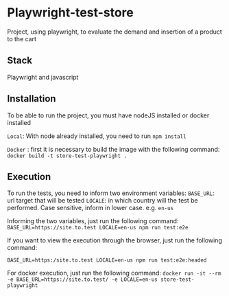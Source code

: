 # Playwright-test-store
Project, using playwright, to evaluate the demand and insertion of a product to the cart

## Stack
Playwright and javascript

## Installation
To be able to run the project, you must have nodeJS installed or docker installed

`Local`: With node already installed, you need to run `npm install`

`Docker` : first it is necessary to build the image with the following command: `docker build -t store-test-playwright .`

## Execution
To run the tests, you need to inform two environment variables:
`BASE_URL`: url target that will be tested
`LOCALE`: in which country will the test be performed. Case sensitive, inform in lower case. e.g. `en-us`

Informing the two variables, just run the following command:
`BASE_URL=https://site.to.test LOCALE=en-us npm run test:e2e`
 
If you want to view the execution through the browser, just run the following command:

`BASE_URL=https:/site.to.test LOCALE=en-us npm run test:e2e:headed`

For docker execution, just run the following command:
`docker run -it --rm -e BASE_URL=https://site.to.test/ -e LOCALE=en-us store-test-playwright`
